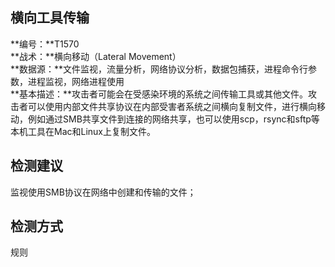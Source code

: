 ## 横向工具传输  
**编号：**T1570  
**战术：**横向移动（Lateral Movement）  
**数据源：**文件监视，流量分析，网络协议分析，数据包捕获，进程命令行参数，进程监视，网络进程使用  
**基本描述：**攻击者可能会在受感染环境的系统之间传输工具或其他文件。攻击者可以使用内部文件共享协议在内部受害者系统之间横向复制文件，进行横向移动，例如通过SMB共享文件到连接的网络共享，也可以使用scp，rsync和sftp等本机工具在Mac和Linux上复制文件。  
## 检测建议  
监视使用SMB协议在网络中创建和传输的文件；  
## 检测方式  
规则